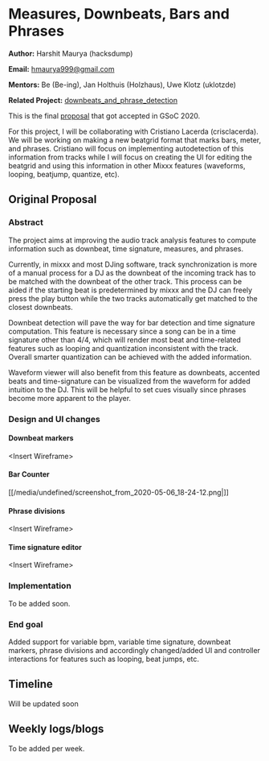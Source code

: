 # Measures, Downbeats, Bars and Phrases

**Author:** Harshit Maurya (hacksdump)

**Email:** [hmaurya999@gmail.com](hmaurya999@gmail.com)

**Mentors:** Be (Be-ing), Jan Holthuis (Holzhaus), Uwe Klotz (uklotzde)

**Related Project:**
[downbeats\_and\_phrase\_detection](https://www.mixxx.org/wiki/doku.php/downbeats_and_phrase_detection)

This is the final
[proposal](https://drive.google.com/file/d/1Micg2kqdE-XpCIgcjb58CrZoqrgIHUnv/view?usp=sharing)
that got accepted in GSoC 2020.

For this project, I will be collaborating with Cristiano Lacerda
(crisclacerda). We will be working on making a new beatgrid format that
marks bars, meter, and phrases. Cristiano will focus on implementing
autodetection of this information from tracks while I will focus on
creating the UI for editing the beatgrid and using this information in
other Mixxx features (waveforms, looping, beatjump, quantize, etc).

## Original Proposal

### Abstract

The project aims at improving the audio track analysis features to
compute information such as downbeat, time signature, measures, and
phrases.

Currently, in mixxx and most DJing software, track synchronization is
more of a manual process for a DJ as the downbeat of the incoming track
has to be matched with the downbeat of the other track. This process can
be aided if the starting beat is predetermined by mixxx and the DJ can
freely press the play button while the two tracks automatically get
matched to the closest downbeats.

Downbeat detection will pave the way for bar detection and time
signature computation. This feature is necessary since a song can be in
a time signature other than 4/4, which will render most beat and
time-related features such as looping and quantization inconsistent with
the track. Overall smarter quantization can be achieved with the added
information.

Waveform viewer will also benefit from this feature as downbeats,
accented beats and time-signature can be visualized from the waveform
for added intuition to the DJ. This will be helpful to set cues visually
since phrases become more apparent to the player.

### Design and UI changes

#### Downbeat markers

\<Insert Wireframe\>

#### Bar Counter

[[/media/undefined/screenshot_from_2020-05-06_18-24-12.png|]]

#### Phrase divisions

\<Insert Wireframe\>

#### Time signature editor

\<Insert Wireframe\>

### Implementation

To be added soon.

### End goal

Added support for variable bpm, variable time signature, downbeat
markers, phrase divisions and accordingly changed/added UI and
controller interactions for features such as looping, beat jumps, etc.

## Timeline

Will be updated soon

## Weekly logs/blogs

To be added per week.

